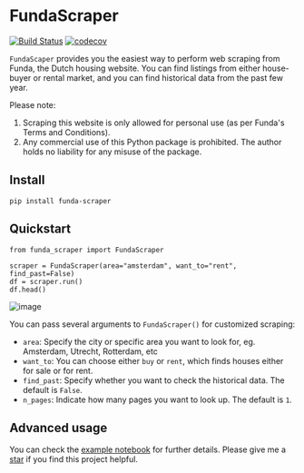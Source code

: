 # FundaScraper

[![Build Status](https://app.travis-ci.com/whchien/funda-scraper.svg?branch=main)](https://app.travis-ci.com/whchien/funda-scraper)
[![codecov](https://codecov.io/gh/whchien/funda-scraper/branch/main/graph/badge.svg?token=QUKTDyeUqp)](https://codecov.io/gh/whchien/funda-scraper)


`FundaScaper` provides you the easiest way to perform web scraping from Funda, the Dutch housing website. 
You can find listings from either house-buyer or rental market, and you can find historical data from the past few year.

Please note:
1. Scraping this website is only allowed for personal use (as per Funda's Terms and Conditions).
2. Any commercial use of this Python package is prohibited. The author holds no liability for any misuse of the package.


## Install
```
pip install funda-scraper
```

## Quickstart 
```
from funda_scraper import FundaScraper

scraper = FundaScraper(area="amsterdam", want_to="rent", find_past=False)
df = scraper.run()
df.head()
```
![image](https://i.imgur.com/mmN9mjQ.png)

You can pass several arguments to `FundaScraper()` for customized scraping:
- `area`: Specify the city or specific area you want to look for, eg. Amsterdam, Utrecht, Rotterdam, etc
- `want_to`: You can choose either `buy` or `rent`, which finds houses either for sale or for rent. 
- `find_past`: Specify whether you want to check the historical data. The default is `False`.
- `n_pages`: Indicate how many pages you want to look up. The default is `1`. 


## Advanced usage

You can check the [example notebook](https://colab.research.google.com/drive/1hNzJJRWxD59lrbeDpfY1OUpBz0NktmfW?usp=sharing) for further details. 
Please give me a [star](https://github.com/whchien/funda-scraper) if you find this project helpful. 


